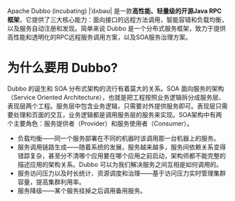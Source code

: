 Apache Dubbo (incubating) |ˈdʌbəʊ| 是一款**高性能、轻量级的开源Java RPC 框架**，它提供了三大核心能力：面向接口的远程方法调用，智能容错和负载均衡，以及服务自动注册和发现。简单来说 Dubbo 是一个分布式服务框架，致力于提供高性能和透明化的RPC远程服务调用方案，以及SOA服务治理方案。


# 为什么要用 Dubbo? 

Dubbo 的诞生和 SOA 分布式架构的流行有着莫大的关系。SOA 面向服务的架构（Service Oriented Architecture），也就是把工程按照业务逻辑拆分成服务层、表现层两个工程。服务层中包含业务逻辑，只需要对外提供服务即可。表现层只需要处理和页面的交互，业务逻辑都是调用服务层的服务来实现。SOA架构中有两个主要角色：服务提供者（Provider）和服务使用者（Consumer）。

- 负载均衡——同一个服务部署在不同的机器时该调用那一台机器上的服务。
- 服务调用链路生成——随着系统的发展，服务越来越多，服务间依赖关系变得错踪复杂，甚至分不清哪个应用要在哪个应用之前启动，架构师都不能完整的描述应用的架构关系。Dubbo 可以为我们解决服务之间互相是如何调用的。
- 服务访问压力以及时长统计、资源调度和治理——基于访问压力实时管理集群容量，提高集群利用率。
- 服务降级——某个服务挂掉之后调用备用服务。

